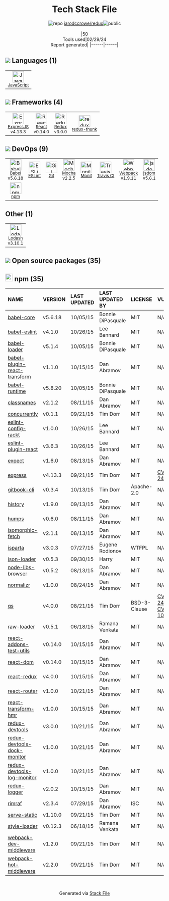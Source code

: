<!--
&lt;--- Readme.md Snippet without images Start ---&gt;
## Tech Stack
jarodccrowe/redux is built on the following main stack:

- [JavaScript](https://developer.mozilla.org/en-US/docs/Web/JavaScript) – Languages
- [ExpressJS](http://expressjs.com/) – Microframeworks (Backend)
- [React](https://reactjs.org/) – Javascript UI Libraries
- [Redux](https://redux.js.org/) – State Management Library
- [redux-thunk](https://github.com/gaearon/redux-thunk) – State Management Library
- [Babel](http://babeljs.io/) – JavaScript Compilers
- [ESLint](http://eslint.org/) – Code Review
- [Mocha](http://mochajs.org/) – Javascript Testing Framework
- [Monit](https://mmonit.com) – Monitoring Tools
- [Travis CI](http://travis-ci.com/) – Continuous Integration
- [Webpack](http://webpack.js.org) – JS Build Tools / JS Task Runners
- [jsdom](https://github.com/jsdom/jsdom) – Headless Browsers
- [Lodash](https://lodash.com) – Javascript Utilities & Libraries

Full tech stack [here](/techstack.md)

&lt;--- Readme.md Snippet without images End ---&gt;

&lt;--- Readme.md Snippet with images Start ---&gt;
## Tech Stack
jarodccrowe/redux is built on the following main stack:

- <img width='25' height='25' src='https://img.stackshare.io/service/1209/javascript.jpeg' alt='JavaScript'/> [JavaScript](https://developer.mozilla.org/en-US/docs/Web/JavaScript) – Languages
- <img width='25' height='25' src='https://img.stackshare.io/service/1163/hashtag.png' alt='ExpressJS'/> [ExpressJS](http://expressjs.com/) – Microframeworks (Backend)
- <img width='25' height='25' src='https://img.stackshare.io/service/1020/OYIaJ1KK.png' alt='React'/> [React](https://reactjs.org/) – Javascript UI Libraries
- <img width='25' height='25' src='https://img.stackshare.io/service/4074/13142323.png' alt='Redux'/> [Redux](https://redux.js.org/) – State Management Library
- <img width='25' height='25' src='https://img.stackshare.io/service/5448/13142323.png' alt='redux-thunk'/> [redux-thunk](https://github.com/gaearon/redux-thunk) – State Management Library
- <img width='25' height='25' src='https://img.stackshare.io/service/2739/-1wfGjNw.png' alt='Babel'/> [Babel](http://babeljs.io/) – JavaScript Compilers
- <img width='25' height='25' src='https://img.stackshare.io/service/3337/Q4L7Jncy.jpg' alt='ESLint'/> [ESLint](http://eslint.org/) – Code Review
- <img width='25' height='25' src='https://img.stackshare.io/service/832/mocha.png' alt='Mocha'/> [Mocha](http://mochajs.org/) – Javascript Testing Framework
- <img width='25' height='25' src='https://img.stackshare.io/service/2986/MonitLogo.png' alt='Monit'/> [Monit](https://mmonit.com) – Monitoring Tools
- <img width='25' height='25' src='https://img.stackshare.io/service/460/Lu6cGu0z_400x400.png' alt='Travis CI'/> [Travis CI](http://travis-ci.com/) – Continuous Integration
- <img width='25' height='25' src='https://img.stackshare.io/service/1682/IMG_4636.PNG' alt='Webpack'/> [Webpack](http://webpack.js.org) – JS Build Tools / JS Task Runners
- <img width='25' height='25' src='https://img.stackshare.io/service/7054/preview.jpeg' alt='jsdom'/> [jsdom](https://github.com/jsdom/jsdom) – Headless Browsers
- <img width='25' height='25' src='https://img.stackshare.io/service/2438/lodash.png' alt='Lodash'/> [Lodash](https://lodash.com) – Javascript Utilities & Libraries

Full tech stack [here](/techstack.md)

&lt;--- Readme.md Snippet with images End ---&gt;
-->
<div align="center">

# Tech Stack File
![](https://img.stackshare.io/repo.svg "repo") [jarodccrowe/redux](https://github.com/jarodccrowe/redux)![](https://img.stackshare.io/public_badge.svg "public")
<br/><br/>
|50<br/>Tools used|02/29/24 <br/>Report generated|
|------|------|
</div>

## <img src='https://img.stackshare.io/languages.svg'/> Languages (1)
<table><tr>
  <td align='center'>
  <img width='36' height='36' src='https://img.stackshare.io/service/1209/javascript.jpeg' alt='JavaScript'>
  <br>
  <sub><a href="https://developer.mozilla.org/en-US/docs/Web/JavaScript">JavaScript</a></sub>
  <br>
  <sub></sub>
</td>

</tr>
</table>

## <img src='https://img.stackshare.io/frameworks.svg'/> Frameworks (4)
<table><tr>
  <td align='center'>
  <img width='36' height='36' src='https://img.stackshare.io/service/1163/hashtag.png' alt='ExpressJS'>
  <br>
  <sub><a href="http://expressjs.com/">ExpressJS</a></sub>
  <br>
  <sub>v4.13.3</sub>
</td>

<td align='center'>
  <img width='36' height='36' src='https://img.stackshare.io/service/1020/OYIaJ1KK.png' alt='React'>
  <br>
  <sub><a href="https://reactjs.org/">React</a></sub>
  <br>
  <sub>v0.14.0</sub>
</td>

<td align='center'>
  <img width='36' height='36' src='https://img.stackshare.io/service/4074/13142323.png' alt='Redux'>
  <br>
  <sub><a href="https://redux.js.org/">Redux</a></sub>
  <br>
  <sub>v3.0.0</sub>
</td>

<td align='center'>
  <img width='36' height='36' src='https://img.stackshare.io/service/5448/13142323.png' alt='redux-thunk'>
  <br>
  <sub><a href="https://github.com/gaearon/redux-thunk">redux-thunk</a></sub>
  <br>
  <sub></sub>
</td>

</tr>
</table>

## <img src='https://img.stackshare.io/devops.svg'/> DevOps (9)
<table><tr>
  <td align='center'>
  <img width='36' height='36' src='https://img.stackshare.io/service/2739/-1wfGjNw.png' alt='Babel'>
  <br>
  <sub><a href="http://babeljs.io/">Babel</a></sub>
  <br>
  <sub>v5.6.18</sub>
</td>

<td align='center'>
  <img width='36' height='36' src='https://img.stackshare.io/service/3337/Q4L7Jncy.jpg' alt='ESLint'>
  <br>
  <sub><a href="http://eslint.org/">ESLint</a></sub>
  <br>
  <sub></sub>
</td>

<td align='center'>
  <img width='36' height='36' src='https://img.stackshare.io/service/1046/git.png' alt='Git'>
  <br>
  <sub><a href="http://git-scm.com/">Git</a></sub>
  <br>
  <sub></sub>
</td>

<td align='center'>
  <img width='36' height='36' src='https://img.stackshare.io/service/832/mocha.png' alt='Mocha'>
  <br>
  <sub><a href="http://mochajs.org/">Mocha</a></sub>
  <br>
  <sub>v2.2.5</sub>
</td>

<td align='center'>
  <img width='36' height='36' src='https://img.stackshare.io/service/2986/MonitLogo.png' alt='Monit'>
  <br>
  <sub><a href="https://mmonit.com">Monit</a></sub>
  <br>
  <sub></sub>
</td>

<td align='center'>
  <img width='36' height='36' src='https://img.stackshare.io/service/460/Lu6cGu0z_400x400.png' alt='Travis CI'>
  <br>
  <sub><a href="http://travis-ci.com/">Travis CI</a></sub>
  <br>
  <sub></sub>
</td>

<td align='center'>
  <img width='36' height='36' src='https://img.stackshare.io/service/1682/IMG_4636.PNG' alt='Webpack'>
  <br>
  <sub><a href="http://webpack.js.org">Webpack</a></sub>
  <br>
  <sub>v1.9.11</sub>
</td>

<td align='center'>
  <img width='36' height='36' src='https://img.stackshare.io/service/7054/preview.jpeg' alt='jsdom'>
  <br>
  <sub><a href="https://github.com/jsdom/jsdom">jsdom</a></sub>
  <br>
  <sub>v5.6.1</sub>
</td>

</tr>
<tr>
  <td align='center'>
  <img width='36' height='36' src='https://img.stackshare.io/service/1120/lejvzrnlpb308aftn31u.png' alt='npm'>
  <br>
  <sub><a href="https://www.npmjs.com/">npm</a></sub>
  <br>
  <sub></sub>
</td>

</tr>
</table>

## Other (1)
<table><tr>
  <td align='center'>
  <img width='36' height='36' src='https://img.stackshare.io/service/2438/lodash.png' alt='Lodash'>
  <br>
  <sub><a href="https://lodash.com">Lodash</a></sub>
  <br>
  <sub>v3.10.1</sub>
</td>

</tr>
</table>


## <img src='https://img.stackshare.io/group.svg' /> Open source packages (35)</h2>

## <img width='24' height='24' src='https://img.stackshare.io/service/1120/lejvzrnlpb308aftn31u.png'/> npm (35)

|NAME|VERSION|LAST UPDATED|LAST UPDATED BY|LICENSE|VULNERABILITIES|
|:------|:------|:------|:------|:------|:------|
|[babel-core](https://www.npmjs.com/babel-core)|v5.6.18|10/05/15|Bonnie DiPasquale |MIT|N/A|
|[babel-eslint](https://www.npmjs.com/babel-eslint)|v4.1.0|10/26/15|Lee Bannard |MIT|N/A|
|[babel-loader](https://www.npmjs.com/babel-loader)|v5.1.4|10/05/15|Bonnie DiPasquale |MIT|N/A|
|[babel-plugin-react-transform](https://www.npmjs.com/babel-plugin-react-transform)|v1.1.0|10/15/15|Dan Abramov |MIT|N/A|
|[babel-runtime](https://www.npmjs.com/babel-runtime)|v5.8.20|10/05/15|Bonnie DiPasquale |MIT|N/A|
|[classnames](https://www.npmjs.com/classnames)|v2.1.2|08/11/15|Dan Abramov |MIT|N/A|
|[concurrently](https://www.npmjs.com/concurrently)|v0.1.1|09/21/15|Tim Dorr |MIT|N/A|
|[eslint-config-rackt](https://www.npmjs.com/eslint-config-rackt)|v1.0.0|10/26/15|Lee Bannard |MIT|N/A|
|[eslint-plugin-react](https://www.npmjs.com/eslint-plugin-react)|v3.6.3|10/26/15|Lee Bannard |MIT|N/A|
|[expect](https://www.npmjs.com/expect)|v1.6.0|08/13/15|Dan Abramov |MIT|N/A|
|[express](https://www.npmjs.com/express)|v4.13.3|09/21/15|Tim Dorr |MIT|[CVE-2022-24999](https://github.com/advisories/GHSA-hrpp-h998-j3pp) (High)|
|[gitbook-cli](https://www.npmjs.com/gitbook-cli)|v0.3.4|10/13/15|Tim Dorr |Apache-2.0|N/A|
|[history](https://www.npmjs.com/history)|v1.9.0|09/13/15|Dan Abramov |MIT|N/A|
|[humps](https://www.npmjs.com/humps)|v0.6.0|08/11/15|Dan Abramov |MIT|N/A|
|[isomorphic-fetch](https://www.npmjs.com/isomorphic-fetch)|v2.1.1|08/13/15|Dan Abramov |MIT|N/A|
|[isparta](https://www.npmjs.com/isparta)|v3.0.3|07/27/15|Eugene Rodionov |WTFPL|N/A|
|[json-loader](https://www.npmjs.com/json-loader)|v0.5.3|09/30/15|Harry |MIT|N/A|
|[node-libs-browser](https://www.npmjs.com/node-libs-browser)|v0.5.2|08/13/15|Dan Abramov |MIT|N/A|
|[normalizr](https://www.npmjs.com/normalizr)|v1.0.0|08/24/15|Dan Abramov |MIT|N/A|
|[qs](https://www.npmjs.com/qs)|v4.0.0|08/21/15|Tim Dorr |BSD-3-Clause|[CVE-2022-24999](https://github.com/advisories/GHSA-hrpp-h998-j3pp) (High)<br/>[CVE-2017-1000048](https://github.com/advisories/GHSA-gqgv-6jq5-jjj9) (High)|
|[raw-loader](https://www.npmjs.com/raw-loader)|v0.5.1|06/18/15|Ramana Venkata |MIT|N/A|
|[react-addons-test-utils](https://www.npmjs.com/react-addons-test-utils)|v0.14.0|10/15/15|Dan Abramov |MIT|N/A|
|[react-dom](https://www.npmjs.com/react-dom)|v0.14.0|10/15/15|Dan Abramov |MIT|N/A|
|[react-redux](https://www.npmjs.com/react-redux)|v4.0.0|10/15/15|Dan Abramov |MIT|N/A|
|[react-router](https://www.npmjs.com/react-router)|v1.0.0|10/21/15|Dan Abramov |MIT|N/A|
|[react-transform-hmr](https://www.npmjs.com/react-transform-hmr)|v1.0.0|10/15/15|Dan Abramov |MIT|N/A|
|[redux-devtools](https://www.npmjs.com/redux-devtools)|v3.0.0|10/21/15|Dan Abramov |MIT|N/A|
|[redux-devtools-dock-monitor](https://www.npmjs.com/redux-devtools-dock-monitor)|v1.0.0|10/21/15|Dan Abramov |MIT|N/A|
|[redux-devtools-log-monitor](https://www.npmjs.com/redux-devtools-log-monitor)|v1.0.0|10/21/15|Dan Abramov |MIT|N/A|
|[redux-logger](https://www.npmjs.com/redux-logger)|v2.0.2|10/15/15|Dan Abramov |MIT|N/A|
|[rimraf](https://www.npmjs.com/rimraf)|v2.3.4|07/29/15|Dan Abramov |ISC|N/A|
|[serve-static](https://www.npmjs.com/serve-static)|v1.10.0|09/21/15|Tim Dorr |MIT|N/A|
|[style-loader](https://www.npmjs.com/style-loader)|v0.12.3|06/18/15|Ramana Venkata |MIT|N/A|
|[webpack-dev-middleware](https://www.npmjs.com/webpack-dev-middleware)|v1.2.0|09/21/15|Tim Dorr |MIT|N/A|
|[webpack-hot-middleware](https://www.npmjs.com/webpack-hot-middleware)|v2.2.0|09/21/15|Tim Dorr |MIT|N/A|

<br/>
<div align='center'>

Generated via [Stack File](https://github.com/marketplace/stack-file)
